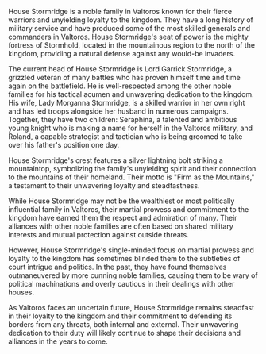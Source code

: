 House Stormridge is a noble family in Valtoros known for their fierce warriors and unyielding loyalty to the kingdom. They have a long history of military service and have produced some of the most skilled generals and commanders in Valtoros. House Stormridge's seat of power is the mighty fortress of Stormhold, located in the mountainous region to the north of the kingdom, providing a natural defense against any would-be invaders.

The current head of House Stormridge is Lord Garrick Stormridge, a grizzled veteran of many battles who has proven himself time and time again on the battlefield. He is well-respected among the other noble families for his tactical acumen and unwavering dedication to the kingdom. His wife, Lady Morganna Stormridge, is a skilled warrior in her own right and has led troops alongside her husband in numerous campaigns. Together, they have two children: Seraphina, a talented and ambitious young knight who is making a name for herself in the Valtoros military, and Roland, a capable strategist and tactician who is being groomed to take over his father's position one day.

House Stormridge's crest features a silver lightning bolt striking a mountaintop, symbolizing the family's unyielding spirit and their connection to the mountains of their homeland. Their motto is "Firm as the Mountains," a testament to their unwavering loyalty and steadfastness.

While House Stormridge may not be the wealthiest or most politically influential family in Valtoros, their martial prowess and commitment to the kingdom have earned them the respect and admiration of many. Their alliances with other noble families are often based on shared military interests and mutual protection against outside threats.

However, House Stormridge's single-minded focus on martial prowess and loyalty to the kingdom has sometimes blinded them to the subtleties of court intrigue and politics. In the past, they have found themselves outmaneuvered by more cunning noble families, causing them to be wary of political machinations and overly cautious in their dealings with other houses.

As Valtoros faces an uncertain future, House Stormridge remains steadfast in their loyalty to the kingdom and their commitment to defending its borders from any threats, both internal and external. Their unwavering dedication to their duty will likely continue to shape their decisions and alliances in the years to come.